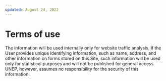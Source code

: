 ```yaml
---
updated: August 24, 2022
---
```

# Terms of use
The information will be used internally only for website traffic analysis. If the User provides unique identifying information, such as name, address, and other information on forms stored on this Site, such information will be used only for statistical purposes and will not be published for general access. UNEP, however, assumes no responsibility for the security of this information.